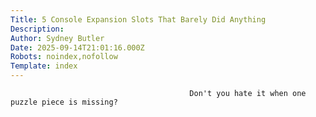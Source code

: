 ```yaml
---
Title: 5 Console Expansion Slots That Barely Did Anything
Description: 
Author: Sydney Butler
Date: 2025-09-14T21:01:16.000Z
Robots: noindex,nofollow
Template: index
---
```


                                            Don't you hate it when one puzzle piece is missing?
                                        